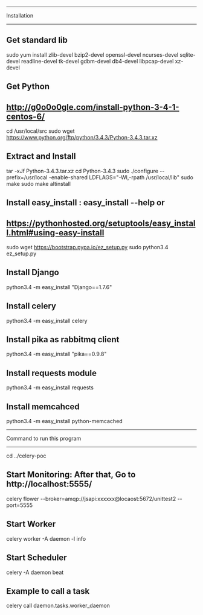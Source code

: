 ********************************************************************
Installation
********************************************************************
## Get standard lib
sudo yum install zlib-devel bzip2-devel openssl-devel ncurses-devel sqlite-devel readline-devel tk-devel gdbm-devel db4-devel libpcap-devel xz-devel

## Get Python
## http://g0o0o0gle.com/install-python-3-4-1-centos-6/
cd /usr/local/src
sudo wget https://www.python.org/ftp/python/3.4.3/Python-3.4.3.tar.xz

## Extract and Install
tar -xJf Python-3.4.3.tar.xz
cd Python-3.4.3
sudo ./configure --prefix=/usr/local -enable-shared LDFLAGS="-Wl,-rpath /usr/local/lib"
sudo make
sudo make altinstall

## Install easy_install : easy_install --help or 
## https://pythonhosted.org/setuptools/easy_install.html#using-easy-install
sudo wget https://bootstrap.pypa.io/ez_setup.py
sudo python3.4 ez_setup.py 

## Install Django
python3.4 -m easy_install "Django==1.7.6"

## Install celery
python3.4 -m easy_install celery

## Install pika as rabbitmq client
python3.4 -m easy_install "pika==0.9.8"

## Install requests module
python3.4 -m easy_install requests

## Install memcahced
python3.4 -m easy_install python-memcached 


********************************************************************
Command to run this program
********************************************************************
cd ../celery-poc

## Start Monitoring: After that, Go to http://localhost:5555/
celery flower --broker=amqp://jsapi:xxxxxx@locaost:5672/unittest2 --port=5555

## Start Worker
celery worker -A daemon -l info 

## Start Scheduler
celery -A daemon beat

## Example to call a task
celery call daemon.tasks.worker_daemon


